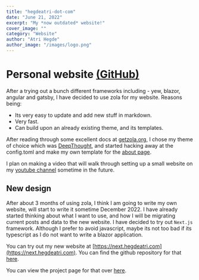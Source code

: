 ```yaml
---
title: "hegdeatri-dot-com"
date: "June 21, 2022"
excerpt: "My *now outdated* website!"
cover_image: ""
category: "Website"
author: "Atri Hegde"
author_image: "/images/logo.png"
---
```

# Personal website [(GitHub)](https://hegdeatri.com)

After a trying out a bunch different frameworks including - yew, blazor, angular and gatsby, I have decided 
to use zola for my website. Reasons being:
- Its very easy to update and add new stuff in markdown.
- Very fast.
- Can build upon an already existing theme, and its templates.

After reading through some excellent docs at [getzola.org](https://www.getzola.org/documentation/getting-started/overview/),
I chose my theme of choice which was [DeepThought](https://www.getzola.org/themes/deepthought/), and started hacking away at
the config.toml and make my own template for the [about page](https://hegdeatri.com/about).

I plan on making a video that will walk through setting up a small website on my [youtube channel](https://www.youtube.com/channel/UCHZwj1GpsDQ3B9S5VjeY36A) sometime in the future.

## New design

After about 3 months of using zola, I think I am going to write my own website, will start to write it sometime December 2022. I have already started thinking about what I want to use, and how I will be migrating current posts and data to the new website. I have decided to try out `Next.js` framework. Although I prefer to avoid javascript, maybe its not too bad if its typescript as I do not want to write a blazor application.

You can try out my new website at [https://next.hegdeatri.com](https://next.hegdeatri.com). You can find the github repository for that [here](https://github.com/hegde-atri/nextjs-hegdeatri-dot-com).

You can view the project page for that over [here](/projects/nextjs-hegdeatri-dot-com).
